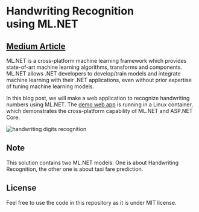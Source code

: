 # Handwriting Recognition using ML.NET

## [Medium Article](https://codeburst.io/handwriting-recognition-using-ml-net-3ce23a7369af)

ML.NET is a cross-platform machine learning framework which provides state-of-art machine learning algorithms, transforms and components. ML.NET allows .NET developers to develop/train models and integrate machine learning with their .NET applications, even without prior expertise of tuning machine learning models.

In this blog post, we will make a web application to recognize handwriting numbers using ML.NET. The [demo web app](https://ml-recognition.herokuapp.com/) is running in a Linux container, which demonstrates the cross-platform capability of ML.NET and ASP.NET Core.

![handwriting digits recognition](./handwriting-digits-recognition.gif)

## Note

This solution contains two ML.NET models. One is about Handwriting Recognition, the other one is about taxi fare prediction.

## License

Feel free to use the code in this repository as it is under MIT license.
